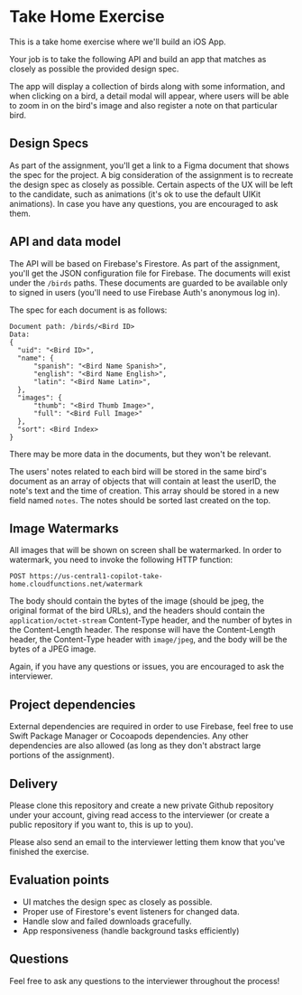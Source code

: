 # Take Home Exercise

This is a take home exercise where we'll build an iOS App.

Your job is to take the following API and build an app that matches as closely as possible the
provided design spec.

The app will display a collection of birds along with some information, and when clicking on a bird,
a detail modal will appear, where users will be able to zoom in on the bird's image and also
register a note on that particular bird.

## Design Specs

As part of the assignment, you'll get a link to a Figma document that shows the spec for the
project. A big consideration of the assignment is to recreate the design spec as closely as
possible. Certain aspects of the UX will be left to the candidate, such as animations (it's ok to
use the default UIKit animations). In case you have any questions, you are encouraged to ask them.

## API and data model

The API will be based on Firebase's Firestore. As part of the assignment, you'll get the JSON
configuration file for Firebase. The documents will exist under the `/birds` paths. These documents
are guarded to be available only to signed in users (you'll need to use Firebase Auth's anonymous
log in).

The spec for each document is as follows:

```
Document path: /birds/<Bird ID>
Data:
{
  "uid": "<Bird ID>",
  "name": {
      "spanish": "<Bird Name Spanish>",
      "english": "<Bird Name English>",
      "latin": "<Bird Name Latin>",
  },
  "images": {
      "thumb": "<Bird Thumb Image>",
      "full": "<Bird Full Image>"
  },
  "sort": <Bird Index>
}
```

There may be more data in the documents, but they won't be relevant.

The users' notes related to each bird will be stored in the same bird's document as an array
of objects that will contain at least the userID, the note's text and the time of creation. This
array should be stored in a new field named `notes`. The notes should be sorted last created
on the top.

## Image Watermarks

All images that will be shown on screen shall be watermarked. In order to watermark, you need to
invoke the following HTTP function:

`POST https://us-central1-copilot-take-home.cloudfunctions.net/watermark`

The body should contain the bytes of the image (should be jpeg, the original format of the bird
URLs), and the headers should contain the `application/octet-stream` Content-Type header, and the
number of bytes in the Content-Length header. The response will have the Content-Length header, the
Content-Type header with `image/jpeg`, and the body will be the bytes of a JPEG image.

Again, if you have any questions or issues, you are encouraged to ask the interviewer.

## Project dependencies

External dependencies are required in order to use Firebase, feel free to use Swift Package Manager
or Cocoapods dependencies. Any other dependencies are also allowed (as long as they don't abstract
large portions of the assignment).

## Delivery

Please clone this repository and create a new private Github repository under your account, giving
read access to the interviewer (or create a public repository if you want to, this is up to you).

Please also send an email to the interviewer letting them know that you've finished the exercise.

## Evaluation points

* UI matches the design spec as closely as possible.
* Proper use of Firestore's event listeners for changed data.
* Handle slow and failed downloads gracefully.
* App responsiveness (handle background tasks efficiently)

## Questions

Feel free to ask any questions to the interviewer throughout the process!